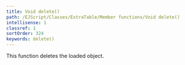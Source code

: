 ```yaml
---
title: Void delete()
path: /EJScript/Classes/ExtraTable/Member functions/Void delete()
intellisense: 1
classref: 1
sortOrder: 324
keywords: delete()
---
```


This function deletes the loaded object.


